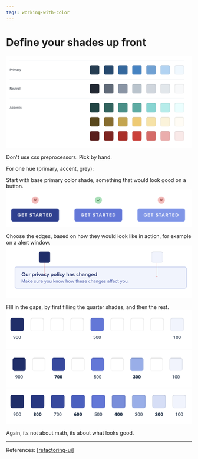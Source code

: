 ```yaml
--- 
tags: working-with-color
---
```


# Define your shades up front

![](../../attachments/2021-02-20-11-56-24.png)

Don't use css preprocessors.
Pick by hand.

For one hue (primary, accent, grey):

Start with base primary color shade, something that would look good on a button. 
![](../../attachments/2021-02-20-11-55-40.png)

Choose the edges, based on how they would look like in action, for example on a alert window.
![](../../attachments/2021-02-20-11-57-14.png)

FIll in the gaps, by first filling the quarter shades, and then the rest.
![](../../attachments/2021-02-20-11-58-55.png)
![](../../attachments/2021-02-20-11-59-03.png)
![](../../attachments/2021-02-20-11-59-12.png)

Again, its not about math, its about what looks good.


---
References:
[[refactoring-ui]]

[//begin]: # "Autogenerated link references for markdown compatibility"
[refactoring-ui]: refactoring-ui.md "Refactoring UI"
[//end]: # "Autogenerated link references"